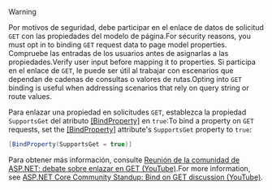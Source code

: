 > [!WARNING]
> <span data-ttu-id="1e105-101">Por motivos de seguridad, debe participar en el enlace de datos de solicitud `GET` con las propiedades del modelo de página.</span><span class="sxs-lookup"><span data-stu-id="1e105-101">For security reasons, you must opt in to binding `GET` request data to page model properties.</span></span> <span data-ttu-id="1e105-102">Compruebe las entradas de los usuarios antes de asignarlas a las propiedades.</span><span class="sxs-lookup"><span data-stu-id="1e105-102">Verify user input before mapping it to properties.</span></span> <span data-ttu-id="1e105-103">Si participa en el enlace de `GET`, le puede ser útil al trabajar con escenarios que dependan de cadenas de consultas o valores de rutas.</span><span class="sxs-lookup"><span data-stu-id="1e105-103">Opting into `GET` binding is useful when addressing scenarios that rely on query string or route values.</span></span>
>
> <span data-ttu-id="1e105-104">Para enlazar una propiedad en solicitudes `GET`, establezca la propiedad `SupportsGet` del atributo [[BindProperty]](xref:Microsoft.AspNetCore.Mvc.BindPropertyAttribute) en `true`:</span><span class="sxs-lookup"><span data-stu-id="1e105-104">To bind a property on `GET` requests, set the [[BindProperty]](xref:Microsoft.AspNetCore.Mvc.BindPropertyAttribute) attribute's `SupportsGet` property to `true`:</span></span>
>
> ```csharp
> [BindProperty(SupportsGet = true)]
> ```
>
> <span data-ttu-id="1e105-105">Para obtener más información, consulte [Reunión de la comunidad de ASP.NET: debate sobre enlazar en GET (YouTube)](https://www.youtube.com/watch?v=p7iHB9V-KVU&feature=youtu.be&t=54m27s).</span><span class="sxs-lookup"><span data-stu-id="1e105-105">For more information, see [ASP.NET Core Community Standup: Bind on GET discussion (YouTube)](https://www.youtube.com/watch?v=p7iHB9V-KVU&feature=youtu.be&t=54m27s).</span></span>
